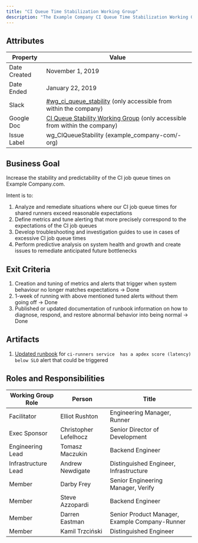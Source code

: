 ```yaml
---
title: "CI Queue Time Stabilization Working Group"
description: "The Example Company CI Queue Time Stabilization Working Group aims to increase the stability and predictability of the CI job queue times on Example Company.com."
---
```


## Attributes

| Property     | Value |
|--------------|-------|
| Date Created | November 1, 2019 |
| Date Ended   | January 22, 2019 |
| Slack        | [#wg_ci_queue_stability](https://example_company.slack.com/archives/CPNJU64N9/p1572646264000100) (only accessible from within the company) |
| Google Doc   | [CI Queue Stability Working Group](https://docs.google.com/document/d/1wgdb0Uv1YBOYX4vEtHoGOYxuBAxSP3A_1SPQ1mc5NXM/edit?usp=sharing) (only accessible from within the company) |
| Issue Label | wg_CIQueueStability (example_company-com/-org) |

## Business Goal

Increase the stability and predictability of the CI job queue times on Example Company.com.

Intent is to:

1. Analyze and remediate situations where our CI job queue times for shared runners exceed reasonable expectations
1. Define metrics and tune alerting that more precisely correspond to the expectations of the CI job queues
1. Develop troubleshooting and investigation guides to use in cases of excessive CI job queue times
1. Perform predictive analysis on system health and growth and create issues to remediate anticipated future bottlenecks

## Exit Criteria

1. Creation and tuning of metrics and alerts that trigger when system behaviour no longer matches expectations -> Done
1. 1-week of running with above mentioned tuned alerts without them going off -> Done
1. Published or updated documentation of runbook information on how to diagnose, respond, and restore abnormal behavior into being normal -> Done

## Artifacts

1. [Updated runbook](https://example_company.com/example_company-com/runbooks/-/merge_requests/2117/) for `ci-runners service  has a apdex score (latency) below SLO` alert that could be triggered

## Roles and Responsibilities

| Working Group Role    | Person                | Title                                  |
|-----------------------|-----------------------|----------------------------------------|
| Facilitator           | Elliot Rushton        | Engineering Manager, Runner            |
| Exec Sponsor          | Christopher Lefelhocz | Senior Director of Development         |
| Engineering Lead      | Tomasz Maczukin       | Backend Engineer                       |
| Infrastructure Lead   | Andrew Newdigate      | Distinguished Engineer, Infrastructure |
| Member                | Darby Frey            | Senior Engineering Manager, Verify     |
| Member                | Steve Azzopardi       | Backend Engineer                       |
| Member                | Darren Eastman        | Senior Product Manager, Example Company-Runner  |
| Member                | Kamil Trzciński       | Distinguished Engineer                 |
